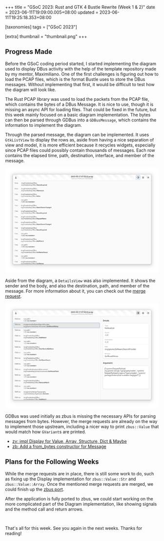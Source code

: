 +++
title = "GSoC 2023: Rust and GTK 4 Bustle Rewrite (Week 1 & 2)"
date = 2023-06-11T19:09:00.005+08:00
updated = 2023-06-11T19:25:18.353+08:00

[taxonomies]
tags = ["GSoC 2023"]

[extra]
thumbnail = "thumbnail.png"
+++

## Progress Made

Before the GSoC coding period started, I started implementing the diagram used to display DBus activity with the help of the template repository made by my mentor, Maximiliano. One of the first challenges is figuring out how to load the PCAP files, which is the format Bustle uses to store the DBus messages. Without implementing that first, it would be difficult to test how the diagram will look like.

The Rust PCAP library was used to load the packets from the PCAP file, which contains the bytes of a DBus Message. It is nice to use, though it is missing an async API for loading files. That could be fixed in the future, but this week mainly focused on a basic diagram implementation. The bytes can then be parsed through GDBus into a `GDBusMessage`, which contains the information to implement the diagram.

Through the parsed message, the diagram can be implemented. It uses `GtkListView` to display the rows as, aside from having a nice separation of view and model, it is more efficient because it recycles widgets, especially since PCAP files could possibly contain thousands of messages. Each row contains the elapsed time, path, destination, interface, and member of the message.

![Diagram With ListView Screenshot](diagram-with-list-view-screenshot.png)

Aside from the diagram, a `DetailsView` was also implemented. It shows the sender and the body, and also the destination, path, and member of the message. For more information about it, you can check out the [merge request](https://gitlab.gnome.org/msandova/bustle/-/merge_requests/1).

![DetailsView Screenshot](details-view-screenshot.png)

GDBus was used initially as zbus is missing the necessary APIs for parsing messages from bytes. However, the merge requests are already on the way to implement those upstream, including a nicer way to print `zbus::Value` that would match how `GVariant`s are printed.

* [zv: impl Display for Value, Array, Structure, Dict & Maybe](https://github.com/dbus2/zbus/pull/379)
* [zb: Add a from_bytes constructor for Message](https://github.com/dbus2/zbus/pull/370)

## Plans for the Following Weeks

While the merge requests are in place, there is still some work to do, such as fixing up the Display implementation for `zbus::Value::Str` and `zbus::Value::Array`. Once the mentioned merge requests are merged, we could finish up the [zbus port](https://gitlab.gnome.org/msandova/bustle/-/merge_requests/2).

After the application is fully ported to zbus, we could start working on the more complicated part of the Diagram implementation, like showing signals and the method call and return arrows.

<br>

That's all for this week. See you again in the next weeks. Thanks for reading!
